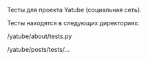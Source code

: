 Тесты для проекта Yatube (социальная сеть).

Тесты находятся в следующих директориях:

/yatube/about/tests.py

/yatube/posts/tests/...
